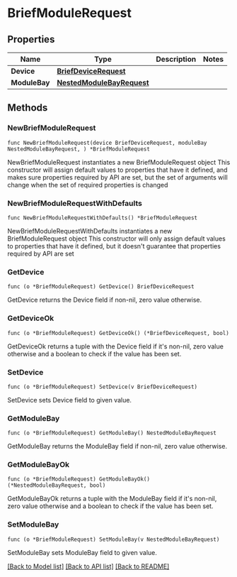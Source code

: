 # BriefModuleRequest

## Properties

Name | Type | Description | Notes
------------ | ------------- | ------------- | -------------
**Device** | [**BriefDeviceRequest**](BriefDeviceRequest.md) |  | 
**ModuleBay** | [**NestedModuleBayRequest**](NestedModuleBayRequest.md) |  | 

## Methods

### NewBriefModuleRequest

`func NewBriefModuleRequest(device BriefDeviceRequest, moduleBay NestedModuleBayRequest, ) *BriefModuleRequest`

NewBriefModuleRequest instantiates a new BriefModuleRequest object
This constructor will assign default values to properties that have it defined,
and makes sure properties required by API are set, but the set of arguments
will change when the set of required properties is changed

### NewBriefModuleRequestWithDefaults

`func NewBriefModuleRequestWithDefaults() *BriefModuleRequest`

NewBriefModuleRequestWithDefaults instantiates a new BriefModuleRequest object
This constructor will only assign default values to properties that have it defined,
but it doesn't guarantee that properties required by API are set

### GetDevice

`func (o *BriefModuleRequest) GetDevice() BriefDeviceRequest`

GetDevice returns the Device field if non-nil, zero value otherwise.

### GetDeviceOk

`func (o *BriefModuleRequest) GetDeviceOk() (*BriefDeviceRequest, bool)`

GetDeviceOk returns a tuple with the Device field if it's non-nil, zero value otherwise
and a boolean to check if the value has been set.

### SetDevice

`func (o *BriefModuleRequest) SetDevice(v BriefDeviceRequest)`

SetDevice sets Device field to given value.


### GetModuleBay

`func (o *BriefModuleRequest) GetModuleBay() NestedModuleBayRequest`

GetModuleBay returns the ModuleBay field if non-nil, zero value otherwise.

### GetModuleBayOk

`func (o *BriefModuleRequest) GetModuleBayOk() (*NestedModuleBayRequest, bool)`

GetModuleBayOk returns a tuple with the ModuleBay field if it's non-nil, zero value otherwise
and a boolean to check if the value has been set.

### SetModuleBay

`func (o *BriefModuleRequest) SetModuleBay(v NestedModuleBayRequest)`

SetModuleBay sets ModuleBay field to given value.



[[Back to Model list]](../README.md#documentation-for-models) [[Back to API list]](../README.md#documentation-for-api-endpoints) [[Back to README]](../README.md)


